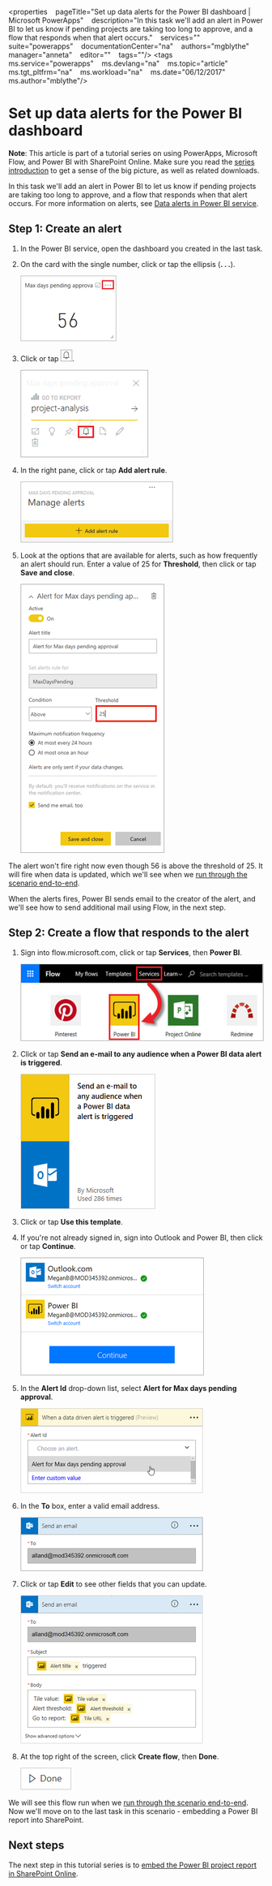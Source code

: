 <properties
   pageTitle="Set up data alerts for the Power BI dashboard | Microsoft PowerApps"
   description="In this task we'll add an alert in Power BI to let us know if pending projects are taking too long to approve, and a flow that responds when that alert occurs."
   services=""
   suite="powerapps"
   documentationCenter="na"
   authors="mgblythe"
   manager="anneta"
   editor=""
   tags=""/>
<tags
   ms.service="powerapps"
   ms.devlang="na"
   ms.topic="article"
   ms.tgt_pltfrm="na"
   ms.workload="na"
   ms.date="06/12/2017"
   ms.author="mblythe"/>

# Set up data alerts for the Power BI dashboard

**Note**: This article is part of a tutorial series on using PowerApps, Microsoft Flow, and Power BI with SharePoint Online. Make sure you read the [series introduction](sharepoint-scenario-intro.md) to get a sense of the big picture, as well as related downloads.

In this task we'll add an alert in Power BI to let us know if pending projects are taking too long to approve, and a flow that responds when that alert occurs. For more information on alerts, see [Data alerts in Power BI service](https://powerbi.microsoft.com/documentation/powerbi-service-set-data-alerts).

## Step 1: Create an alert

1. In the Power BI service, open the dashboard you created in the last task.

2. On the card with the single number, click or tap the ellipsis (**. . .**).

    ![Max days pending approval card](./media/sharepoint-scenario-alerts-flow/07-01-01-tile-ellipsis.png)

3. Click or tap ![Bell icon](./media/sharepoint-scenario-alerts-flow/icon-bell.png).

    ![Tile menu](./media/sharepoint-scenario-alerts-flow/07-01-02-tile-bell.png)

4. In the right pane, click or tap **Add alert rule**.

    ![Add alert rule](./media/sharepoint-scenario-alerts-flow/07-01-03-add-alert.png)

5. Look at the options that are available for alerts, such as how frequently an alert should run. Enter a value of 25 for **Threshold**, then click or tap **Save and close**.

    ![Set alert threshold and save](./media/sharepoint-scenario-alerts-flow/07-01-04-save-alert.png)

The alert won't fire right now even though 56 is above the threshold of 25. It will fire when data is updated, which we'll see when we [run through the scenario end-to-end](sharepoint-scenario-summary.md).

When the alerts fires, Power BI sends email to the creator of the alert, and we'll see how to send additional mail using Flow, in the next step.

## Step 2: Create a flow that responds to the alert

1. Sign into flow.microsoft.com, click or tap **Services**, then **Power BI**.

    ![Power BI in Microsoft Flow](./media/sharepoint-scenario-alerts-flow/07-01-05-power-bi.png)

2. Click or tap **Send an e-mail to any audience when a Power BI data alert is triggered**.

    ![Send email when a Power BI data alert is triggered](./media/sharepoint-scenario-alerts-flow/07-01-06-alert-flow.png)

3. Click or tap **Use this template**.

4. If you're not already signed in, sign into Outlook and Power BI, then click or tap **Continue**.

    ![Sign in and continue](./media/sharepoint-scenario-alerts-flow/07-01-08-continue.png)

5. In the **Alert Id** drop-down list, select **Alert for Max days pending approval**.

    ![Specify and alert as a trigger](./media/sharepoint-scenario-alerts-flow/07-01-09-choose-alert.png)

6. In the **To** box, enter a valid email address.

    ![Specify who to send email to](./media/sharepoint-scenario-alerts-flow/07-01-10-choose-email.png)

7. Click or tap **Edit** to see other fields that you can update.

    ![Edit alert email](./media/sharepoint-scenario-alerts-flow/07-01-11-email-full.png)

8. At the top right of the screen, click **Create flow**, then **Done**.

    ![Done button](./media/sharepoint-scenario-alerts-flow/07-01-12-done.png)

We will see this flow run when we [run through the scenario end-to-end](sharepoint-scenario-summary.md). Now we'll move on to the last task in this scenario - embedding a Power BI report into SharePoint.

## Next steps

The next step in this tutorial series is to [embed the Power BI project report in SharePoint Online](sharepoint-scenario-embed-report.md).
